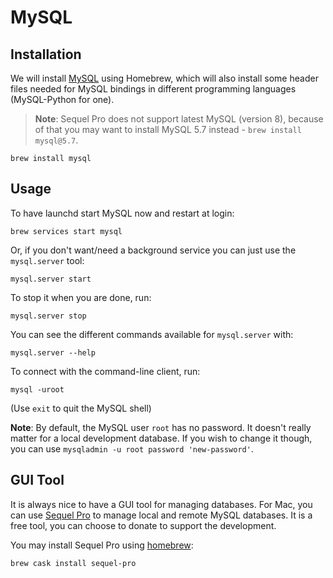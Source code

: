 # MySQL

## Installation

We will install [MySQL](http://www.mysql.com/) using Homebrew, which will also install some header files needed for MySQL bindings in different programming languages (MySQL-Python for one).

> **Note**: Sequel Pro does not support latest MySQL (version 8), because of that you may want to install MySQL 5.7 instead - `brew install mysql@5.7`.

    brew install mysql

## Usage

To have launchd start MySQL now and restart at login:

    brew services start mysql

Or, if you don't want/need a background service you can just use the `mysql.server` tool:

    mysql.server start

To stop it when you are done, run:

    mysql.server stop

You can see the different commands available for `mysql.server` with:

    mysql.server --help

To connect with the command-line client, run:

    mysql -uroot

(Use `exit` to quit the MySQL shell)

**Note**: By default, the MySQL user `root` has no password. It doesn't really matter for a local development database. If you wish to change it though, you can use `mysqladmin -u root password 'new-password'`.

## GUI Tool

It is always nice to have a GUI tool for managing databases. For Mac, you can use [Sequel Pro](http://www.sequelpro.com/) to manage local and remote MySQL databases. It is a free tool, you can choose to donate to support the development.

You may install Sequel Pro using [homebrew](http://sourabhbajaj.com/mac-setup/Homebrew/Cask.html):

    brew cask install sequel-pro
